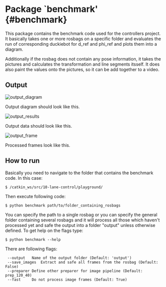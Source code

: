 # Package `benchmark' {#benchmark}

This package contains the benchmark code used for the controllers project. It basically takes one or more rosbags on a specific folder and evaluates the run of corresponding duckiebot for d_ref and phi_ref and plots them into a diagram. 

Additionally if the rosbag does not contain any pose information, it takes the pictures and calculates the transformation and line segments itsself. It does also paint the values onto the pictures, so it can be add together to a video.

## Output

![output_diagram](https://lh3.googleusercontent.com/02gzVT_8RnbNrhs302AR2N0lQIhWVMHaY-MMiHAkqv7qy5mgrzDeUNcHGDNXm5j5se6ZAp9csHkcWW-VcSqg=w1070-h1324-rw)

Output diagram should look like this.

![output_results](https://lh5.googleusercontent.com/I3HEBDsPfF_HoVKWRhV5kJFVx0SwlNGAHDjgDXpHLEMVgXRdeM2aKJbemNLG8KStx1Kr_gWU8JMnrkBBE3dI=w1070-h1324)

Output data should look like this.

![output_frame](https://lh4.googleusercontent.com/-J7ZsCBaPgR4NbaKcIQW6e0YKwJ9vuzGJ29Iv6em8C-_NRWIZtm0f5No4PW3DKY5ZvD6dfqWzyA6uyvupjwe=w1070-h1324-rw)

Processed frames look like this.

## How to run

Basically you need to navigate to the folder that contains the benchmark code. In this case:

    $ /catkin_ws/src/10-lane-control/playground/

Then execute following code:

    $ python benchmark path/to/folder_containing_rosbags

You can specify the path to a single rosbag or you can specify the general folder containing several rosbags and it will process all those which haven't processed yet and safe the output into a folder "output" unless otherwise defined.
To get help on the flags type:

    $ python benchmark --help

There are following flags:

     --output 	Name of the output folder (Default: 'output')
     --save_images 	Extract and safe all frames from the rosbag (Default: False)
     --preparer	Define other preparer for image pipeline (Default: prep_120_40)
     --fast		Do not process image frames (Default: True)
